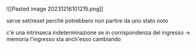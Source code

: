 ![[Pasted image 20231216101215.png]]

serve set/reset perchè potrebbero non partire da uno stato noto

c'è una intrinseca indeterminazione se in corrispondenza del ingresso -> memoria l'ingresso sta anch'esso cambiando